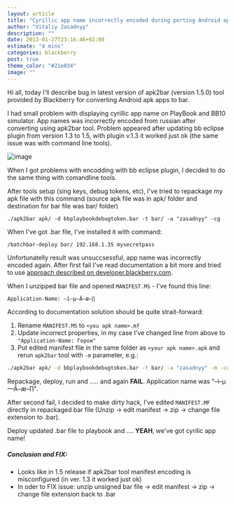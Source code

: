 ```yaml
---
layout: article
title: "Cyrillic app name incorrectly encoded during porting Android app to Blackberry"
author: "Vitaliy Zasadnyy"
description: ""
date: 2013-01-27T23:16:46+02:00
estimate: "4 mins"
categories: blackberry
post: true
theme_color: "#21e034"
image: ""
---
```


Hi all, today I'll describe bug in latest version of apk2bar (version 1.5.0) tool provided by Blackberry for converting Android apk apps to bar.

I had small problem with displaying cyrillic app name on PlayBook and BB10 simulator. App names was incorrectly encoded from russian after converting using apk2bar tool. Problem appeared after updating bb eclipse plugin from version 1.3 to 1.5, with plugin v.1.3 it worked just ok (the same issue was with command line tools).

![image]({{site.baseurl}}/img/vitaliy/posts/app-name-incorrectly-encoded/blackberry-10-screenshot.png)

When I got problems with encodding with bb eclipse plugin, I decided to do the same thing with comandline tools.

After tools setup (sing keys, debug tokens, etc), I've tried to repackage my apk file with this command (source apk file was in apk/ folder and destination for bar file was bar/ folder)

```
./apk2bar apk/ -d bbplaybookdebugtoken.bar -t bar/ -a "zasadnyy" -cg
```

When I've got .bar file, I've installed it with command:

```bash
/batchbar-deploy bar/ 192.168.1.35 mysecretpass
```

Unfortunatelly result was unsuccsessful, app name was incorrectly encoded again. After first fail I've read documentation a bit more and tried to use [approach described on developer.blackberry.com](http://developer.blackberry.com/android/documentation/creating_a_custom_manifest_file_2016828_11.htm).

When I unzipped bar file and opened `MANIFEST.MS` - I've found this line:

```
Application-Name: –ì–µ—Ä–æ–∏
```

According to documentation solution should be quite strait-forward: 

1. Rename `MANIFEST.MS` to `<you apk name>.mf`
2. Update incorrect properties, in my case I've changed line from above to `"Application-Name: Герои"`
3. Put edited manifest file in the same folder as `<your apk name>.apk` and rerun `apk2bar` tool with `-m` parameter, e.g.:

```bash
./apk2bar apk/ -d bbplaybookdebugtoken.bar -t bar/ -a "zasadnyy" -m -cg
```

 Repackage, deploy, run and ..... and again **FAIL**. Application name was "–ì–µ—Ä–æ–∏".

After second fail, I decided to make dirty hack, I've edited `MANIFEST.MF` directly in repackaged bar file (Unzip → edit manifest → zip → change file extension to .bar).

Deploy updated .bar file to playbook and .... **YEAH**, we've got cyrilic app name!

##### Conclusion and FIX:
- Looks like in 1.5 release if apk2bar tool manifest encoding is misconfigured (in ver. 1.3 it worked just ok)
- In oder to FIX issue: unzip unsigned bar file → edit manifest → zip → change file extension back to .bar
